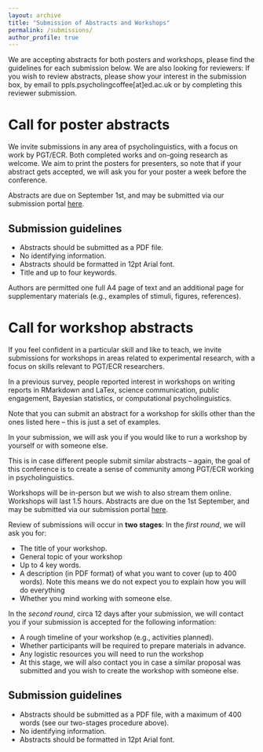 ```yaml
---
layout: archive
title: "Submission of Abstracts and Workshops"
permalink: /submissions/
author_profile: true
---
```


We are accepting abstracts for both posters and workshops, please find the guidelines for each submission below.
We are also looking for reviewers: If you wish to review abstracts, please show your interest in the submission box, by email to ppls.psycholingcoffee[at]ed.ac.uk or by completing this reviewer submission.

Call for poster abstracts
=====
We invite submissions in any area of psycholinguistics, with a focus on work by PGT/ECR. Both completed works and on-going research as welcome. We aim to print the posters for presenters, so note that if your abstract gets accepted, we will ask you for your poster a week before the conference. 

Abstracts are due on September 1st, and may be submitted via our submission portal [here]().

Submission guidelines
-----
+ Abstracts should be submitted as a PDF file.
+ No identifying information.
+ Abstracts should be formatted in 12pt Arial font.
+ Title and up to four keywords.

Authors are permitted one full A4 page of text and an additional page for supplementary materials (e.g., examples of stimuli, figures, references).

Call for workshop abstracts
=====
If you feel confident in a particular skill and like to teach, we invite submissions for workshops in areas related to experimental research, with a focus on skills relevant to PGT/ECR researchers.

In a previous survey, people reported interest in workshops on writing reports in RMarkdown and LaTex, science communication, public engagement, Bayesian statistics, or computational psycholinguistics.

Note that you can submit an abstract for a workshop for skills other than the ones listed here – this is just a set of examples.

In your submission, we will ask you if you would like to run a workshop by yourself or with someone else.

This is in case different people submit similar abstracts – again, the goal of this conference is to create a sense of community among PGT/ECR working in psycholinguistics.

Workshops will be in-person but we wish to also stream them online. Workshops will last 1.5 hours.
Abstracts are due on the 1st September, and may be submitted via our submission portal [here]().

Review of submissions will occur in **two stages**:
In the _first round_, we will ask you for:
+ The title of your workshop.
+ General topic of your workshop
+ Up to 4 key words.
+ A description (in PDF format) of what you want to cover (up to 400 words). Note this means we do not expect you to explain how you will do everything
+ Whether you mind working with someone else.

In the _second round_, circa 12 days after your submission, we will contact you if your submission is accepted for the following information:
+ A rough timeline of your workshop (e.g., activities planned).
+ Whether participants will be required to prepare materials in advance.
+ Any logistic resources you will need to run the workshop
+ At this stage, we will also contact you in case a similar proposal was submitted and you wish to create the workshop with someone else.

Submission guidelines
-----
+ Abstracts should be submitted as a PDF file, with a maximum of 400 words (see our two-stages procedure above).
+ No identifying information.
+ Abstracts should be formatted in 12pt Arial font.
